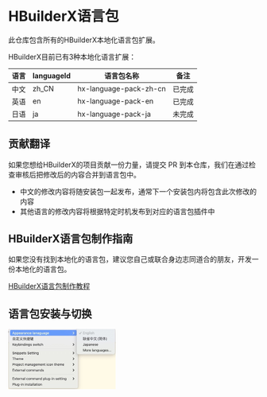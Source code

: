 # HBuilderX语言包

此仓库包含所有的HBuilderX本地化语言包扩展。

HBuilderX目前已有3种本地化语言扩展：

|语言	|languageId	| 语言包名称			| 备注	|
|--		|--			| --					| --	|
|中文	|zh_CN		| hx-language-pack-zh-cn| 已完成|
|英语	|en			|hx-language-pack-en	| 已完成|
|日语	|ja			|hx-language-pack-ja	|未完成	|


## 贡献翻译
 
如果您想给HBuilderX的项目贡献一份力量，请提交 PR 到本仓库，我们在通过检查审核后把修改后的内容合并到语言包中。
 
- 中文的修改内容将随安装包一起发布，通常下一个安装包内将包含此次修改的内容
- 其他语言的修改内容将根据特定时机发布到对应的语言包插件中

## HBuilderX语言包制作指南

如果您没有找到本地化的语言包，建议您自己或联合身边志同道合的朋友，开发一份本地化的语言包。

[HBuilderX语言包制作教程](docs/tutorial.md)

## 语言包安装与切换

<img src="/docs/images/HBuilderX_Language_Settings.jpeg" style="zoom: 50%;" />
